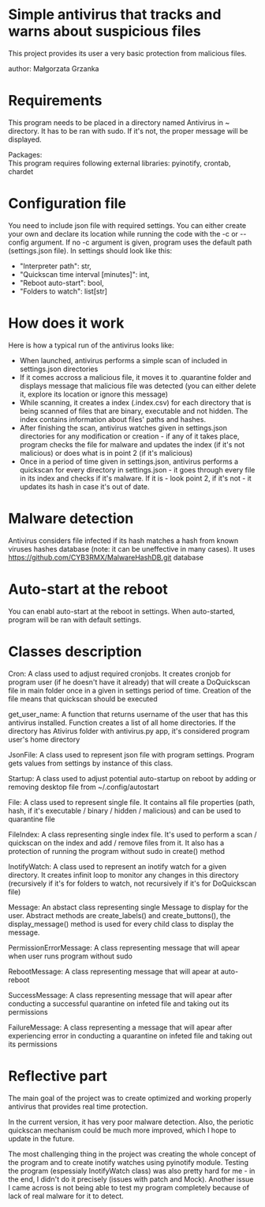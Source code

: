 # Simple antivirus that tracks and warns about suspicious files
This project provides its user a very basic protection from malicious files.  

author: Małgorzata Grzanka


# Requirements
This program needs to be placed in a directory named Antivirus in ~ directory. It has to be ran with sudo. If it's not, the proper message will be displayed.

Packages:  
This program requires following external libraries: pyinotify, crontab, chardet

# Configuration file
You need to include json file with required settings. You can either create your own and declare its location while running the code with the -c or --config argument. If no -c argument is given, program uses the default path (settings.json file). In settings should look like this:
- "Interpreter path": str,
- "Quickscan time interval [minutes]": int,
- "Reboot auto-start": bool,
- "Folders to watch": list[str]


# How does it work
Here is how a typical run of the antivirus looks like:
- When launched, antivirus performs a simple scan of included in settings.json directories
- If it comes accross a malicious file, it moves it to .quarantine folder and displays message that malicious file was detected (you can either delete it, explore its location or ignore this message)
- While scanning, it creates a index (.index.csv) for each directory that is being scanned of files that are binary, executable and not hidden. The index contains information about files' paths and hashes.
- After finishing the scan, antivirus watches given in settings.json directories for any modification or creation - if any of it takes place, program checks the file for malware and updates the index (if it's not malicious) or does what is in point 2 (if it's malicious)
- Once in a period of time given in settings.json, antivirus performs a quickscan for every directory in settings.json - it goes through every file in its index and checks if it's malware. If it is - look point 2, if it's not - it updates its hash in case it's out of date.


# Malware detection
Antivirus considers file infected if its hash matches a hash from known viruses hashes database (note: it can be uneffective in many cases). It uses https://github.com/CYB3RMX/MalwareHashDB.git database


# Auto-start at the reboot
You can enabl auto-start at the reboot in settings. When auto-started, program will be ran with default settings.


# Classes description
Cron: A class used to adjust required cronjobs. It creates cronjob for program user (if he doesn't have it already) that will create a DoQuickscan file in main folder once in a given in settings period of time. Creation of the file means that quickscan should be executed

get_user_name: A function that returns username of the user that has this antivirus installed. Function creates a list of all home directories. If the directory has Ativirus folder with antivirus.py app, it's considered program user's home directory

JsonFile: A class used to represent json file with program settings. Program gets values from settings by instance of this class.

Startup: A class used to adjust potential auto-startup on reboot by adding or removing desktop file from ~/.config/autostart

File: A class used to represent single file. It contains all file properties (path, hash, if it's executable / binary / hidden / malicious) and can be used to quarantine file

FileIndex: A class representing single index file. It's used to perform a scan / quickscan on the index and add / remove files from it. It also has a protection of running the program without sudo in create() method

InotifyWatch: A class used to represent an inotify watch for a given directory. It creates infinit loop to monitor any changes in this directory (recursively if it's for folders to watch, not recursively if it's for DoQuickscan file)

Message: An abstact class representing single Message to display for the user. Abstract methods are create_labels() and
create_buttons(), the display_message() method is used for every child class to display the message.

PermissionErrorMessage: A class representing message that will apear when user runs program without sudo

RebootMessage: A class representing message that will apear at auto-reboot

SuccessMessage: A class representing message that will apear after conducting a successful quarantine on infeted file and taking out its permissions

FailureMessage: A class representing a message that will apear after experiencing error in conducting a quarantine on infeted file and taking out its permissions


# Reflective part
The main goal of the project was to create optimized and working properly antivirus that provides real time protection.

In the current version, it has very poor malware detection. Also, the periotic quickscan mechanism could be much more improved, which I hope to update in the future.

The most challenging thing in the project was creating the whole concept of the program and to create inotify watches using pyinotify module. Testing the program (espessialy InotifyWatch class) was also pretty hard for me - in the end, I didn't do it precisely (issues with patch and Mock). Another issue I came across is not being able to test my program completely because of lack of real malware for it to detect.    

